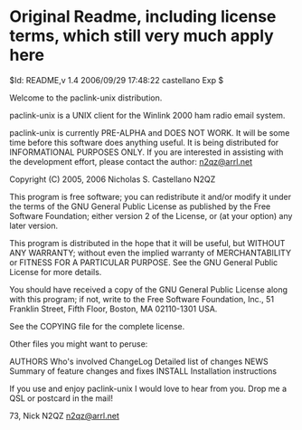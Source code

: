Original Readme, including license terms, which still very much apply here
======

$Id: README,v 1.4 2006/09/29 17:48:22 castellano Exp $

Welcome to the paclink-unix distribution.

paclink-unix is a UNIX client for the Winlink 2000 ham radio email
system.

paclink-unix is currently PRE-ALPHA and DOES NOT WORK.  It will be
some time before this software does anything useful.  It is being
distributed for INFORMATIONAL PURPOSES ONLY.  If you are interested in
assisting with the development effort, please contact the author:
n2qz@arrl.net

Copyright (C) 2005, 2006 Nicholas S. Castellano N2QZ

This program is free software; you can redistribute it and/or modify
it under the terms of the GNU General Public License as published by
the Free Software Foundation; either version 2 of the License, or
(at your option) any later version.

This program is distributed in the hope that it will be useful,
but WITHOUT ANY WARRANTY; without even the implied warranty of
MERCHANTABILITY or FITNESS FOR A PARTICULAR PURPOSE.  See the
GNU General Public License for more details.

You should have received a copy of the GNU General Public License along
with this program; if not, write to the Free Software Foundation, Inc.,
51 Franklin Street, Fifth Floor, Boston, MA 02110-1301 USA.

See the COPYING file for the complete license.

Other files you might want to peruse:

AUTHORS		Who's involved
ChangeLog	Detailed list of changes
NEWS		Summary of feature changes and fixes
INSTALL		Installation instructions

If you use and enjoy paclink-unix I would love to hear from you.
Drop me a QSL or postcard in the mail!

73,
Nick N2QZ
n2qz@arrl.net

